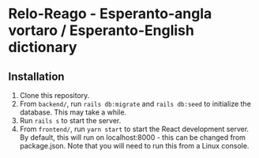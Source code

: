 # Relo-Reago - Esperanto-angla vortaro / Esperanto-English dictionary

## Installation
1. Clone this repository.
2. From `backend/`, run `rails db:migrate` and `rails db:seed` to initialize the database.  This may take a while.
3. Run `rails s` to start the server.
4. From `frontend/`, run `yarn start` to start the React development server.  By default, this will run on localhost:8000 - this can be changed from package.json.
  Note that you will need to run this from a Linux console.